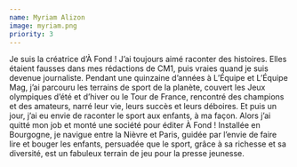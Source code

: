```yaml
---
name: Myriam Alizon
image: myriam.png
priority: 3
---
```


Je suis la créatrice d’À Fond ! J’ai toujours aimé raconter des histoires. Elles étaient fausses dans mes rédactions de CM1, puis vraies quand je suis devenue journaliste. Pendant une quinzaine d’années à L’Équipe et L’Équipe Mag, j’ai parcouru les terrains de sport de la planète, couvert les Jeux olympiques d’été et d’hiver ou le Tour de France, rencontré des champions et des amateurs, narré leur vie, leurs succès et leurs déboires. Et puis un jour, j’ai eu envie de raconter le sport aux enfants, à ma façon. Alors j’ai quitté mon job et monté une société pour éditer À Fond ! Installée en Bourgogne, je navigue entre la Nièvre et Paris, guidée par l’envie de faire lire et bouger les enfants, persuadée que le sport, grâce à sa richesse et sa diversité, est un fabuleux terrain de jeu pour la presse jeunesse.
